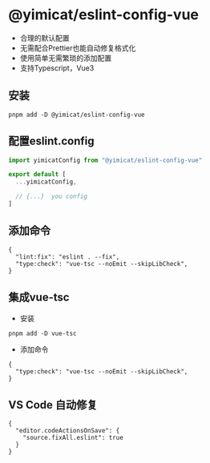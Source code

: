 # @yimicat/eslint-config-vue

- 合理的默认配置
- 无需配合Prettier也能自动修复格式化
- 使用简单无需繁琐的添加配置
- 支持Typescript，Vue3

## 安装

```base
pnpm add -D @yimicat/eslint-config-vue
```

## 配置eslint.config

```javascript
import yimicatConfig from "@yimicat/eslint-config-vue"

export default [
  ...yimicatConfig,

  // {...}  you config
]
```

## 添加命令

```base
{
  "lint:fix": "eslint . --fix",
  "type:check": "vue-tsc --noEmit --skipLibCheck",
}
```

## 集成vue-tsc

- 安装

```base
pnpm add -D vue-tsc
```

- 添加命令

```base
{
  "type:check": "vue-tsc --noEmit --skipLibCheck",
}
```

## VS Code 自动修复

```base
{
  "editor.codeActionsOnSave": {
    "source.fixAll.eslint": true
  }
}

```
